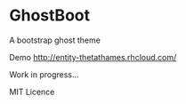 GhostBoot
=========

A bootstrap ghost theme

Demo http://entity-thetathames.rhcloud.com/

Work in progress...

MIT Licence
